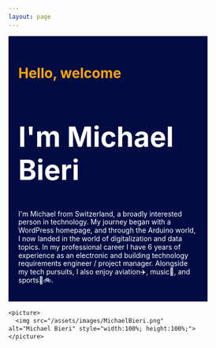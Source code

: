 ```yaml
---
layout: page
---
```


<!DOCTYPE html>
<html lang="en">
<head>
  <meta charset="UTF-8">
  <meta name="viewport" content="width=device-width, initial-scale=1.0">
  <title>Article with Image</title>
  <style>
    * {
      box-sizing: border-box;
    }

    /* Container for both the article and the picture */
    .content {
      display: flex;
      flex-wrap: wrap;
      align-items: flex-start;
      margin-bottom: 20px;
    }

    article {
      flex: 1 1 60%;
      padding: 20px;
      background-color: #020c42;
      margin: auto;
      text-align: left;
      line-height: 1.2;
    }

    picture {
      flex: 1 1 30%;
      background-color: #020c42;
      padding: 0;
      /*margin: 30px 20px 0 20px;*/
      margin: center;
    }

    /* Responsive layout */
    @media (max-width: 600px) {
      .content {
        flex-direction: column;
      }

      article, picture {
        width: 100%;
        margin-left: none;
      }
    }
  </style>
</head>

<body>
  <section class="content">
    <article>
      <h1 style="font-size:200%;color:orange;">Hello, welcome</h1>
      <h2 style="font-size:400%;color:white;">I'm Michael Bieri</h2>
      <p style="color:white;">I'm Michael from Switzerland, a broadly interested person in technology. My journey began with a WordPress homepage, and through the Arduino world, I now landed in the world of digitalization and data topics. In my professional career I have 6 years of experience as an electronic and building technology requirements engineer / project manager. Alongside my tech pursuits, I also enjoy aviation✈️, music🎺, and sports🧭🚲.</p>
    </article>

    <picture>
      <img src="/assets/images/MichaelBieri.png" alt="Michael Bieri" style="width:100%; height:100%;">
    </picture>
  </section>
</body>
</html>
